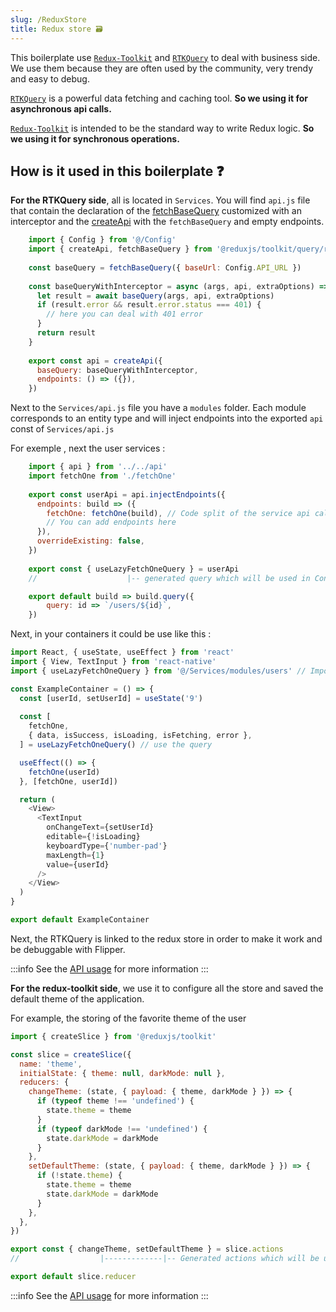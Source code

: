```yaml
---
slug: /ReduxStore
title: Redux store 🗃️
---
```


This boilerplate use [`Redux-Toolkit`](https://redux-toolkit.js.org/introduction/getting-started) 
and [`RTKQuery`](https://redux-toolkit.js.org/rtk-query/overview) 
to deal with business side. 
We use them because they are often used by the community, very trendy and easy to debug.

[`RTKQuery`](https://redux-toolkit.js.org/rtk-query/overview) is a powerful data fetching and caching tool.
**So we using it for asynchronous api calls.** 

[`Redux-Toolkit`](https://redux-toolkit.js.org/introduction/getting-started) is intended to be the standard way to write Redux logic.
**So we using it for synchronous operations.**

## How is it used in this boilerplate ❓

**For the RTKQuery side**, all is located in `Services`. 
You will find `api.js` file that contain the declaration of the 
[fetchBaseQuery](https://redux-toolkit.js.org/rtk-query/api/fetchBaseQuery)
customized with an interceptor
and the [createApi](https://redux-toolkit.js.org/rtk-query/api/createApi)
with the `fetchBaseQuery` and empty endpoints.

```javascript title="src/Service/api.js"
    import { Config } from '@/Config'
    import { createApi, fetchBaseQuery } from '@reduxjs/toolkit/query/react'
    
    const baseQuery = fetchBaseQuery({ baseUrl: Config.API_URL })
    
    const baseQueryWithInterceptor = async (args, api, extraOptions) => {
      let result = await baseQuery(args, api, extraOptions)
      if (result.error && result.error.status === 401) {
        // here you can deal with 401 error
      }
      return result
    }
    
    export const api = createApi({
      baseQuery: baseQueryWithInterceptor,
      endpoints: () => ({}),
    })
```

Next to the `Services/api.js` file you have a `modules` folder. Each module 
corresponds to an entity type and will inject endpoints 
into the exported `api` const of `Services/api.js`

For exemple , next the user services : 
```javascript title="src/Service/modules/users/index.js"
    import { api } from '../../api'
    import fetchOne from './fetchOne'
    
    export const userApi = api.injectEndpoints({
      endpoints: build => ({
        fetchOne: fetchOne(build), // Code split of the service api call
        // You can add endpoints here
      }),
      overrideExisting: false,
    })
    
    export const { useLazyFetchOneQuery } = userApi
    //                    |-- generated query which will be used in Containers
```
```javascript title="src/Service/modules/users/fetchOne.js"
    export default build => build.query({
        query: id => `/users/${id}`,
    })
```

Next, in your containers it could be use like this :

```javascript
import React, { useState, useEffect } from 'react'
import { View, TextInput } from 'react-native'
import { useLazyFetchOneQuery } from '@/Services/modules/users' // Import the query

const ExampleContainer = () => {
  const [userId, setUserId] = useState('9')
  
  const [
    fetchOne,
    { data, isSuccess, isLoading, isFetching, error },
  ] = useLazyFetchOneQuery() // use the query

  useEffect(() => {
    fetchOne(userId)
  }, [fetchOne, userId])

  return (
    <View>
      <TextInput
        onChangeText={setUserId}
        editable={!isLoading}
        keyboardType={'number-pad'}
        maxLength={1}
        value={userId}
      />
    </View>
  )
}

export default ExampleContainer
```

Next, the RTKQuery is linked to the redux store in order to make it work and be debuggable with Flipper.

:::info
See the [API usage](https://redux-toolkit.js.org/rtk-query/overview) for more information
:::


**For the redux-toolkit side**, we use it to configure all the store and saved the default theme of the application.

For example, the storing of the favorite theme of the user
```javascript
import { createSlice } from '@reduxjs/toolkit'

const slice = createSlice({
  name: 'theme',
  initialState: { theme: null, darkMode: null },
  reducers: {
    changeTheme: (state, { payload: { theme, darkMode } }) => {
      if (typeof theme !== 'undefined') {
        state.theme = theme
      }
      if (typeof darkMode !== 'undefined') {
        state.darkMode = darkMode
      }
    },
    setDefaultTheme: (state, { payload: { theme, darkMode } }) => {
      if (!state.theme) {
        state.theme = theme
        state.darkMode = darkMode
      }
    },
  },
})

export const { changeTheme, setDefaultTheme } = slice.actions
//                  |-------------|-- Generated actions which will be used in Containers

export default slice.reducer
```

:::info
See the [API usage](https://redux-toolkit.js.org/usage/usage-guide) for more information
:::

